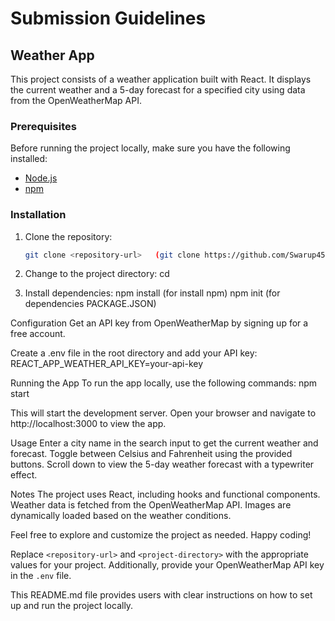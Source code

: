 # Submission Guidelines

## Weather App

This project consists of a weather application built with React. 
It displays the current weather and a 5-day forecast for a specified city using data from the OpenWeatherMap API.

### Prerequisites

Before running the project locally, make sure you have the following installed:

- [Node.js](https://nodejs.org/)
- [npm](https://www.npmjs.com/)

### Installation

1. Clone the repository:

   ```bash
   git clone <repository-url>   (git clone https://github.com/Swarup4545/Design-a-Weather-Forecast-Dashboard.git)

2. Change to the project directory:
 cd <project-directory>       
 
3. Install dependencies:
   npm install  (for install npm)
   npm init     (for dependencies PACKAGE.JSON)

Configuration
 Get an API key from OpenWeatherMap by signing up for a free account.

 Create a .env file in the root directory and add your API key: 
 REACT_APP_WEATHER_API_KEY=your-api-key

Running the App
 To run the app locally, use the following commands:
 npm start

This will start the development server. Open your browser and navigate 
to http://localhost:3000 to view the app.

Usage
Enter a city name in the search input to get the current weather and forecast.
Toggle between Celsius and Fahrenheit using the provided buttons.
Scroll down to view the 5-day weather forecast with a typewriter effect.
 
Notes
The project uses React, including hooks and functional components.
Weather data is fetched from the OpenWeatherMap API.
Images are dynamically loaded based on the weather conditions.

Feel free to explore and customize the project as needed. Happy coding!


Replace `<repository-url>` and `<project-directory>` with the appropriate values for your project. Additionally, provide your OpenWeatherMap API key in the `.env` file.

This README.md file provides users with clear instructions on how to set up and run the project locally.


 
